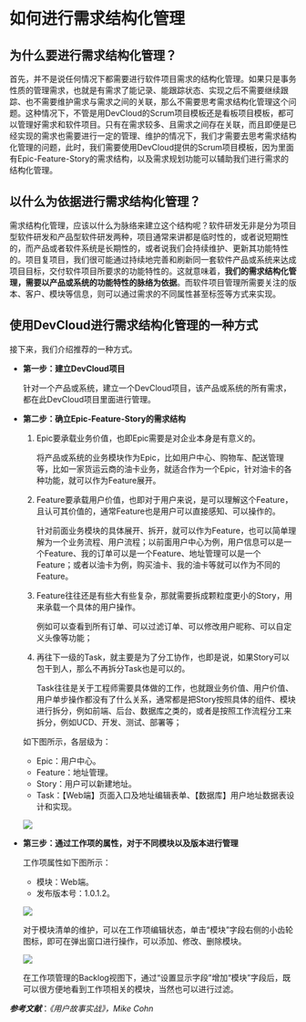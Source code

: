 # 如何进行需求结构化管理<a name="ZH-CN_TOPIC_0224560794"></a>

## 为什么要进行需求结构化管理？<a name="section09391746133114"></a>

首先，并不是说任何情况下都需要进行软件项目需求的结构化管理。如果只是事务性质的管理需求，也就是有需求了能记录、能跟踪状态、实现之后不需要继续跟踪、也不需要维护需求与需求之间的关联，那么不需要思考需求结构化管理这个问题。这种情况下，不管是用DevCloud的Scrum项目模板还是看板项目模板，都可以管理好需求和软件项目。只有在需求较多、且需求之间存在关联，而且即便是已经实现的需求也需要进行一定的管理、维护的情况下，我们才需要去思考需求结构化管理的问题，此时，我们需要使用DevCloud提供的Scrum项目模板，因为里面有Epic-Feature-Story的需求结构，以及需求规划功能可以辅助我们进行需求的结构化管理。

## 以什么为依据进行需求结构化管理？<a name="section518205803113"></a>

需求结构化管理，应该以什么为脉络来建立这个结构呢？软件研发无非是分为项目型软件研发和产品型软件研发两种，项目通常来讲都是临时性的，或者说短期性的，而产品或者软件系统是长期性的，或者说我们会持续维护、更新其功能特性的。项目复项目，我们很可能通过持续地完善和刷新同一套软件产品或系统来达成项目目标，交付软件项目所要求的功能特性的。这就意味着，**我们的需求结构化管理，需要以产品或系统的功能特性的脉络为依据**。而软件项目管理所需要关注的版本、客户、模块等信息，则可以通过需求的不同属性甚至标签等方式来实现。

## 使用DevCloud进行需求结构化管理的一种方式<a name="section104651732203210"></a>

接下来，我们介绍推荐的一种方式。

-   **第一步：建立DevCloud项目**

    针对一个产品或系统，建立一个DevCloud项目，该产品或系统的所有需求，都在此DevCloud项目里面进行管理。

-   **第二步：确立Epic-Feature-Story的需求结构**

    1.  Epic要承载业务价值，也即Epic需要是对企业本身是有意义的。

        将产品或系统的业务模块作为Epic，比如用户中心、购物车、配送管理等，比如一家货运云商的油卡业务，就适合作为一个Epic，针对油卡的各种功能，就可以作为Feature展开。

    2.  Feature要承载用户价值，也即对于用户来说，是可以理解这个Feature，且认可其价值的，通常Feature也是用户可以直接感知、可以操作的。

        针对前面业务模块的具体展开、拆开，就可以作为Feature，也可以简单理解为一个业务流程、用户流程；以前面用户中心为例，用户信息可以是一个Feature、我的订单可以是一个Feature、地址管理可以是一个Feature；或者以油卡为例，购买油卡、我的油卡等就可以作为不同的Feature。

    3.  Feature往往还是有些大有些复杂，那就需要拆成颗粒度更小的Story，用来承载一个具体的用户操作。

        例如可以查看到所有订单、可以过滤订单、可以修改用户昵称、可以自定义头像等功能；

    4.  再往下一级的Task，就主要是为了分工协作，也即是说，如果Story可以包干到人，那么不再拆分Task也是可以的。

        Task往往是关于工程师需要具体做的工作，也就跟业务价值、用户价值、用户单步操作都没有了什么关系，通常都是把Story按照具体的组件、模块进行拆分，例如前端、后台、数据库之类的，或者是按照工作流程分工来拆分，例如UCD、开发、测试、部署等；

    如下图所示，各层级为：

    -   Epic：用户中心。
    -   Feature：地址管理。
    -   Story：用户可以新建地址。
    -   Task：【Web端】页面入口及地址编辑表单、【数据库】用户地址数据表设计和实现。

    ![](figures/04-如何进行需求结构化管理-02.png)

-   **第三步：通过工作项的属性，对于不同模块以及版本进行管理**

    工作项属性如下图所示：

    -   模块：Web端。
    -   发布版本号：1.0.1.2。

    ![](figures/04-如何进行需求结构化管理-03.png)

    对于模块清单的维护，可以在工作项编辑状态，单击“模块”字段右侧的小齿轮图标，即可在弹出窗口进行操作，可以添加、修改、删除模块。

    ![](figures/04-如何进行需求结构化管理-04.png)

    在工作项管理的Backlog视图下，通过“设置显示字段”增加“模块”字段后，既可以很方便地看到工作项相关的模块，当然也可以进行过滤。


_**参考文献**_：_《用户故事实战》，Mike Cohn_

